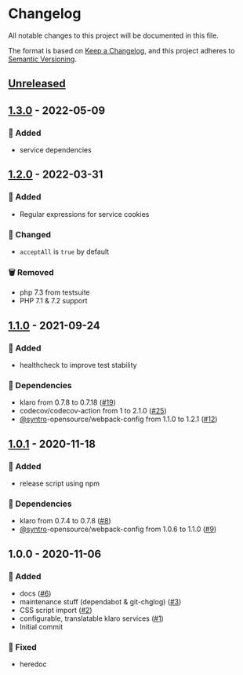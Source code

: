 # Changelog
All notable changes to this project will be documented in this file.

The format is based on [Keep a Changelog](https://keepachangelog.com/en/1.0.0/),
and this project adheres to [Semantic Versioning](https://semver.org/spec/v2.0.0.html).

<a name="unreleased"></a>
## [Unreleased]


<a name="1.3.0"></a>
## [1.3.0] - 2022-05-09
### 🍰 Added
- service dependencies


<a name="1.2.0"></a>
## [1.2.0] - 2022-03-31
### 🍰 Added
- Regular expressions for service cookies

### 🔧 Changed
- `acceptAll` is `true` by default

### 🗑 Removed
- php 7.3 from testsuite
- PHP 7.1 & 7.2 support


<a name="1.1.0"></a>
## [1.1.0] - 2021-09-24
### 🍰 Added
- healthcheck to improve test stability

### 🧬 Dependencies
- klaro from 0.7.8 to 0.7.18 ([#19](https://github.com/syntro-opensource/silverstripe-klaro/issues/19))
- codecov/codecov-action from 1 to 2.1.0 ([#25](https://github.com/syntro-opensource/silverstripe-klaro/issues/25))
- [@syntro](https://github.com/syntro)-opensource/webpack-config from 1.1.0 to 1.2.1 ([#12](https://github.com/syntro-opensource/silverstripe-klaro/issues/12))


<a name="1.0.1"></a>
## [1.0.1] - 2020-11-18
### 🍰 Added
- release script using npm

### 🧬 Dependencies
- klaro from 0.7.4 to 0.7.8 ([#8](https://github.com/syntro-opensource/silverstripe-klaro/issues/8))
- [@syntro](https://github.com/syntro)-opensource/webpack-config from 1.0.6 to 1.1.0 ([#9](https://github.com/syntro-opensource/silverstripe-klaro/issues/9))


<a name="1.0.0"></a>
## 1.0.0 - 2020-11-06
### 🍰 Added
- docs ([#6](https://github.com/syntro-opensource/silverstripe-klaro/issues/6))
- maintenance stuff (dependabot & git-chglog) ([#3](https://github.com/syntro-opensource/silverstripe-klaro/issues/3))
- CSS script import ([#2](https://github.com/syntro-opensource/silverstripe-klaro/issues/2))
- configurable, translatable klaro services  ([#1](https://github.com/syntro-opensource/silverstripe-klaro/issues/1))
- Initial commit

### 🐞 Fixed
- heredoc


[Unreleased]: https://github.com/syntro-opensource/silverstripe-klaro/compare/1.3.0...HEAD
[1.3.0]: https://github.com/syntro-opensource/silverstripe-klaro/compare/1.2.0...1.3.0
[1.2.0]: https://github.com/syntro-opensource/silverstripe-klaro/compare/1.1.0...1.2.0
[1.1.0]: https://github.com/syntro-opensource/silverstripe-klaro/compare/1.0.1...1.1.0
[1.0.1]: https://github.com/syntro-opensource/silverstripe-klaro/compare/1.0.0...1.0.1
